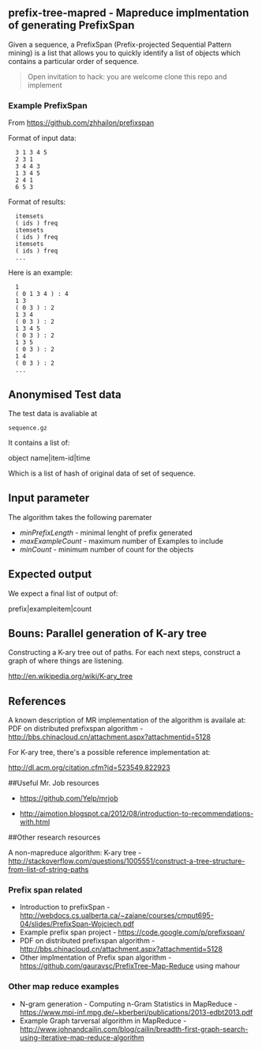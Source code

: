 prefix-tree-mapred - Mapreduce implmentation of generating PrefixSpan
------------------

Given a sequence, a PrefixSpan (Prefix-projected Sequential Pattern mining) is a list that allows you to quickly identify a list of objects which contains a particular order of sequence.

> Open invitation to hack: you are welcome clone this repo and implement


### Example PrefixSpan

From https://github.com/zhhailon/prefixspan

Format of input data:

      3 1 3 4 5
      2 3 1
      3 4 4 3
      1 3 4 5
      2 4 1 
      6 5 3 

Format of results:
 
      itemsets
      ( ids ) freq
      itemsets
      ( ids ) freq
      itemsets
      ( ids ) freq
      ... 

Here is an example: 
 
      1 
      ( 0 1 3 4 ) : 4
      1 3 
      ( 0 3 ) : 2
      1 3 4 
      ( 0 3 ) : 2
      1 3 4 5 
      ( 0 3 ) : 2
      1 3 5 
      ( 0 3 ) : 2
      1 4 
      ( 0 3 ) : 2
      ... 


Anonymised Test data
--------------------

The test data is avaliable at

    sequence.gz

It contains a list of:

object name|item-id|time

Which is a list of hash of original data of set of sequence.

## Input parameter

The algorithm takes the following paremater

* _minPrefixLength_ - minimal lenght of prefix generated
* _maxExampleCount_ - maximum number of Examples to include
* _minCount_ - minimum number of count for the objects

Expected output
---------------

We expect a final list of output of:

prefix|exampleitem|count



Bouns: Parallel generation of K-ary tree
---------------------------------------

Constructing a K-ary tree out of paths.  For each next steps, construct a graph of where things are listening.

http://en.wikipedia.org/wiki/K-ary_tree



References
----------

A known description of MR implementation of the algorithm is availale at: PDF on distributed prefixspan algorithm - http://bbs.chinacloud.cn/attachment.aspx?attachmentid=5128

For K-ary tree, there's a possible reference implementation at:

http://dl.acm.org/citation.cfm?id=523549.822923



##Useful Mr. Job resources

* https://github.com/Yelp/mrjob

* http://aimotion.blogspot.ca/2012/08/introduction-to-recommendations-with.html


##Other research resources

A non-mapreduce algorithm: K-ary tree - http://stackoverflow.com/questions/1005551/construct-a-tree-structure-from-list-of-string-paths

### Prefix span related

* Introduction to prefixSpan - http://webdocs.cs.ualberta.ca/~zaiane/courses/cmput695-04/slides/PrefixSpan-Wojciech.pdf
* Example prefix span project - https://code.google.com/p/prefixspan/
* PDF on distributed prefixspan algorithm - http://bbs.chinacloud.cn/attachment.aspx?attachmentid=5128
* Other implmentation of Prefix span algorithm - https://github.com/gauravsc/PrefixTree-Map-Reduce using mahour


### Other map reduce examples

* N-gram generation -  Computing n-Gram Statistics in MapReduce -  https://www.mpi-inf.mpg.de/~kberberi/publications/2013-edbt2013.pdf
* Example Graph tarversal algorithm in MapReduce - http://www.johnandcailin.com/blog/cailin/breadth-first-graph-search-using-iterative-map-reduce-algorithm



